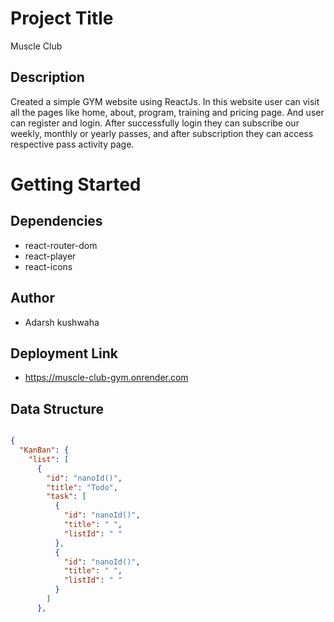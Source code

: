 # Project Title
Muscle Club
## Description
Created a simple GYM website using ReactJs. In this website user can visit all the pages like home, about, program, training and pricing page. And user can register and login. After successfully login they can subscribe our weekly, monthly or yearly passes, and after subscription they can access respective pass activity page.
# Getting Started

## Dependencies
* react-router-dom
* react-player
* react-icons

## Author
* Adarsh kushwaha

## Deployment Link 
* https://muscle-club-gym.onrender.com

## Data Structure 


```json

{
  "KanBan": {
    "list": [
      {
        "id": "nanoId()",
        "title": "Todo",
        "task": [
          {
            "id": "nanoId()",
            "title": " ",
            "listId": " "
          },
          {
            "id": "nanoId()",
            "title": " ",
            "listId": " "
          }
        ]
      },

